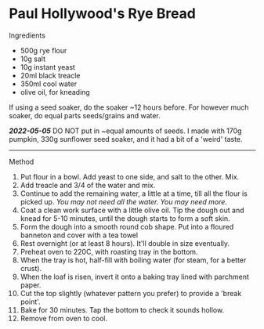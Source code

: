 # Paul Hollywood's Rye Bread

Ingredients

- 500g rye flour
- 10g salt
- 10g instant yeast
- 20ml black treacle
- 350ml cool water
- olive oil, for kneading

If using a seed soaker, do the soaker \~12 hours before. For however much soaker, do equal parts seeds/grains and water.

***2022-05-05*** DO NOT put in ~equal amounts of seeds. I made with 170g pumpkin, 330g sunflower seed soaker, and it had a bit of a 'weird' taste.

--------------------------------------------------------------------------------

Method

1. Put flour in a bowl. Add yeast to one side, and salt to the other. Mix.
2. Add treacle and 3/4 of the water and mix.
3. Continue to add the remaining water, a little at a time, till all the flour is picked up. *You may not need all the water. You may need more.*
4. Coat a clean work surface with a little olive oil. Tip the dough out and knead for 5-10 minutes, until the dough starts to form a soft skin.
5. Form the dough into a smooth round cob shape. Put into a floured banneton and cover with a tea towel
6. Rest overnight (or at least 8 hours). It'll double in size eventually.
7. Preheat oven to 220C, with roasting tray in the bottom.
8. When the tray is hot, half-fill with boiling water (for steam, for a better crust).
9. When the loaf is risen, invert it onto a baking tray lined with parchment paper.
10. Cut the top slightly (whatever pattern you prefer) to provide a 'break point'.
11. Bake for 30 minutes. Tap the bottom to check it sounds hollow.
12. Remove from oven to cool.
